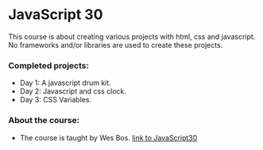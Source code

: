 # JavaScript 30

This course is about creating various projects with html, css and javascript.
No frameworks and/or libraries are used to create these projects.


### Completed projects:

* Day 1: A javascript drum kit.
* Day 2: Javascript and css clock.
* Day 3: CSS Variables.

### About the course:

* The course is taught by Wes Bos. [link to JavaScript30](https://javascript30.com/)
